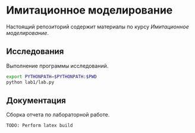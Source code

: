 # Имитационное моделирование

Настоящий репозиторий содержит материалы по курсу *Имитационное моделирование*.

## Исследования

Выполнение программы исследований.

```bash
export PYTHONPATH=$PYTHONPATH:$PWD
python lab1/lab.py
```

## Документация

Сборка отчета по лабораторной работе.

```bash
TODO: Perform latex build
```
